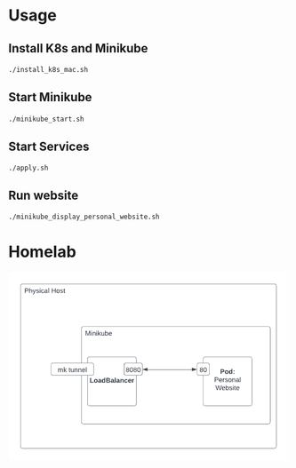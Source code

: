 # Usage

## Install K8s and Minikube
```bash
./install_k8s_mac.sh
```

## Start Minikube
```bash
./minikube_start.sh
```

## Start Services
```
./apply.sh
```

## Run website
```
./minikube_display_personal_website.sh
```

# Homelab
![Topology](./topology.png)

